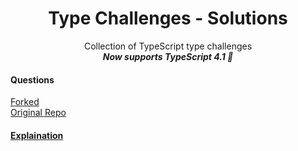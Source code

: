 <h1 align='center'>
   Type Challenges - Solutions
</h1>
<p align='center'>
Collection of TypeScript type challenges<br>
<b><em>Now supports TypeScript 4.1 🎉</em></b>
</p>

<h4>Questions</h4>
<p>
  <a href="https://github.com/shubhammehra4/type-challenges"> Forked </a>
  <br>
  <a href ="https://github.com/type-challenges/type-challenges"> Original Repo</a>
</p>
<h4>
   <a href="https://ghaiklor.github.io/type-challenges-solutions/en/">Explaination</a>
</h4>
